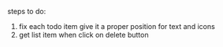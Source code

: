 steps to do:
1. fix each todo item give it a proper position for text and icons
2. get list item when click on delete button